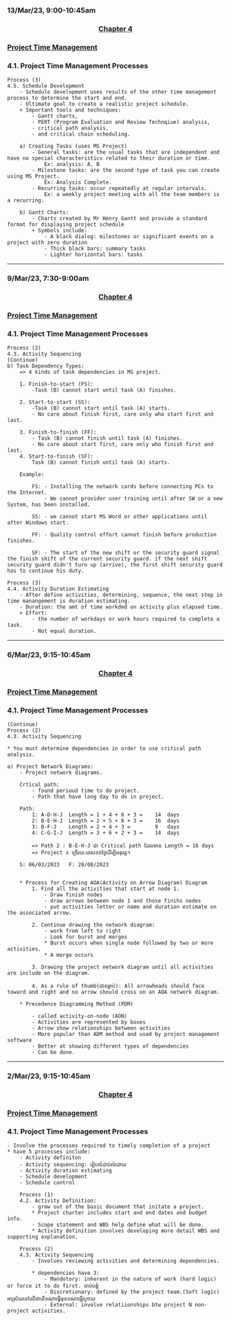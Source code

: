 ### 13/Mar/23, 9:00-10:45am

### <center> <u> Chapter 4 </u> </center>
### <u> Project Time Management </u>

### <h3> 4.1. Project Time Management Processes </h3>

    Process (3)
    4.5. Schedule Development
        - Schedule development uses results of the other time management process to determine the start and end.
        - Ultimate goal to create a realistic project schedule.
        + Important tools and techniques: 
            - Gantt charts, 
            - PERT (Program Evaluation and Review Technqiue) analysis, 
            - critical path analysis, 
            - and critical chain scheduling.

        a) Creating Tasks (uses MS Project)
            - General tasks: are the usual tasks that are independent and have no special characteristics related to their duration or time.
                Ex: analysis: A, B
            - Milestone tasks: are the second type of task you can create using MS Project.
                Ex: Analysis Complete.
            - Recurring tasks: occur repeatedly at regular intervals.
                Ex: a weekly project meeting with all the team members is a recurring.

        b) Gantt Charts:
            - Charts created by Mr Henry Gantt and provide a standard format for displaying project schedule
            + Symbols include:
                - A black dialog: milestones or significant events on a project with zero duration
                - Thick black bars: summary tasks
                - Lighter horizontal bars: tasks
                
 
---------------------------------------------

### 9/Mar/23, 7:30-9:00am

### <center> <u> Chapter 4 </u> </center>
### <u> Project Time Management </u>

### <h3> 4.1. Project Time Management Processes </h3>

    Process (2)
    4.3. Activity Sequencing
    (Continue)
    b) Task Dependency Types:
        => 4 kinds of task dependencies in MS project.

        1. Finish-to-start (FS): 
            -Task (B) cannot start until task (A) finishes. 

        2. Start-to-start (SS):
            -Task (B) cannot start until task (A) starts.
            - No care about finish first, care only who start first and last.

        3. Finish-to-finish (FF):
            - Task (B) cannot finish until task (A) finishes.
            - No care about start first, care only who finish first and last.
        4. Start-to-finish (SF):
            Task (B) cannot finish until task (A) starts.

        Example: 

            FS: - Installing the network cards before connecting PCs to the Internet. 
                - We cannot provider user training until after SW or a new System, has been installed.

            SS: - we cannot start MS Word or other applications until after Windows start.

            FF: - Quality control effort cannot finish before production finishes.

            SF: - The start of the new shift or the security guard signal the finish shift of the current security guard. if the next shift security guard didn't turn up (arrive), the first shift security guard has to continue his duty.

    Process (3)
    4.4. Activity Duration Estimating
        - After define activities, determining, sequence, the next step in time manangement is duration estimating.
        - Duration: the amt of time workded on activity plus elapsed time.
        + Effort: 
            - the number of workdays or work hours required to complete a task.
            - Not equal duration.

----------------------------------------------------------

### 6/Mar/23, 9:15-10:45am

### <center> <u> Chapter 4 </u> </center>
### <u> Project Time Management </u>

### <h3> 4.1. Project Time Management Processes </h3>

    (Continue)
    Process (2)
    4.3. Activity Sequencing

    * You must determine dependencies in order to use critical path analysis.

    a) Project Network Diagrams:
        - Project network diagrams.

        Crtical path: 
            - found perioud time to do project.
            - Path that have long day to do in project.

        Path:
            1: A-D-H-J  Length = 1 + 4 + 6 + 3 =    14  days
            2: B-E-H-J  Length = 2 + 5 + 6 + 3 =    16  days
            3: B-F-J    Length = 2 + 4 + 3 =        9   days
            4: C-G-I-J  Length = 3 + 6 + 2 + 3 =    14  days

            => Path 2 : B-E-H-J ជា Critical path ដែលមាន Length = 16 days
            => Project x ច្រើរយៈពេល១៦ថ្ងៃដើម្បីអនុវត្ត។

        S: 06/03/2023   F: 28/08/2023


        * Process for Creating AOA(Activity on Arrow Diagram) Diagram
            1. Find all the activities that start at node 1.
                - Draw finish nodes
                - draw arrows between node 1 and those finihs nodes
                - put activities letter or name and duration estimate on the associated arrow.

            2. Continue drawing the network diagram:
                - work from left to right
                - Look for burst and merges
                * Burst occurs when single node followed by two or more activities.
                * A merge occurs
            
            3. Drawing the project network diagram until all activities are include on the diagram.

            4. As a rule of thumb(ជាទម្លាប់): All arrowheads should face toward and right and no arrow should cross on an AOA network diagram.

        * Precedence Diagramming Method (PDM)

            - called activity-on-node (AON)
            - Activities are represented by boxes
            - Arrow show relationships between activities
            - More popular than ADM method and used by project management software 
            - Better at showing different types of dependencies
            - Can be done.

----------------------------------------------------------

### 2/Mar/23, 9:15-10:45am

### <center> <u> Chapter 4 </u> </center>
### <u> Project Time Management </u>

### <h3> 4.1. Project Time Management Processes </h3>

    - Involve the processes required to timely completion of a project
    * have 5 processes include:
        - Activity definiton
        - Activity sequencing: រៀបលំដាប់លំដោយ
        - Activity duration estimating
        - Schedule development
        - Schedule control

        Process (1)
        4.2. Activity Definition:
            - grow out of the basic document that initate a project.
            * Project charter includes start and end dates and budget info.
            - Scope statement and WBS help define what will be done.
            * Activity definition involves developing more detail WBS and supporting explanation.

        Process (2)
        4.3. Activity Sequencing
            - Involves reviewing activities and determining dependencies.
            
            * dependencies have 3:
                - Mandotory: inherent in the nature of work (hard logic) or force it to do first. ចាប់បង្ខំ
                - Discretionary: defined by the project team.(Soft logic) អាស្រ័យទៅលើថាតើ១ណាធ្វើមុន១ណាធ្វើក្រោយ
                - External: involve relatiionships btw project N non-project activities.
